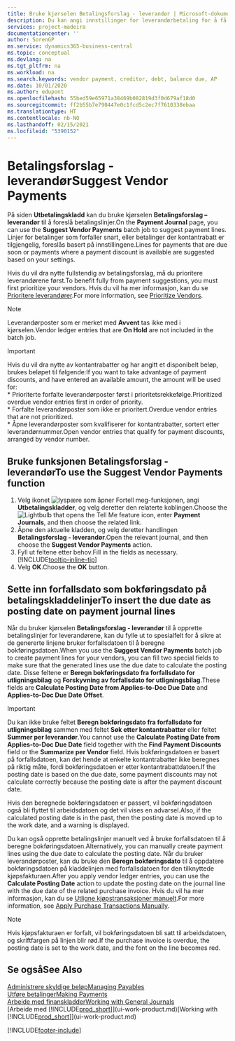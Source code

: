 ```yaml
---
title: Bruke kjørselen Betalingsforslag - leverandør | Microsoft-dokumentasjon
description: Du kan angi innstillinger for leverandørbetaling for å få forslag for betalinger som snart forfaller, eller der en rabatt er tilgjengelig.
services: project-madeira
documentationcenter: ''
author: SorenGP
ms.service: dynamics365-business-central
ms.topic: conceptual
ms.devlang: na
ms.tgt_pltfrm: na
ms.workload: na
ms.search.keywords: vendor payment, creditor, debt, balance due, AP
ms.date: 10/01/2020
ms.author: edupont
ms.openlocfilehash: 55bed59e65971a38469b082819d3f0d679af18d0
ms.sourcegitcommit: ff2b55b7e790447e0c1fcd5c2ec7f7610338ebaa
ms.translationtype: HT
ms.contentlocale: nb-NO
ms.lasthandoff: 02/15/2021
ms.locfileid: "5390152"
---
```

# <a name="suggest-vendor-payments"></a><span data-ttu-id="80c44-103">Betalingsforslag - leverandør</span><span class="sxs-lookup"><span data-stu-id="80c44-103">Suggest Vendor Payments</span></span>
<span data-ttu-id="80c44-104">På siden **Utbetalingskladd** kan du bruke kjørselen **Betalingsforslag – leverandør** til å foreslå betalingslinjer.</span><span class="sxs-lookup"><span data-stu-id="80c44-104">On the **Payment Journal** page, you can use the **Suggest Vendor Payments** batch job to suggest payment lines.</span></span> <span data-ttu-id="80c44-105">Linjer for betalinger som forfaller snart, eller betalinger der kontantrabatt er tilgjengelig, foreslås basert på innstillingene.</span><span class="sxs-lookup"><span data-stu-id="80c44-105">Lines for payments that are due soon or payments where a payment discount is available are suggested based on your settings.</span></span>

<span data-ttu-id="80c44-106">Hvis du vil dra nytte fullstendig av betalingsforslag, må du prioritere leverandørene først.</span><span class="sxs-lookup"><span data-stu-id="80c44-106">To benefit fully from payment suggestions, you must first prioritize your vendors.</span></span> <span data-ttu-id="80c44-107">Hvis du vil ha mer informasjon, kan du se [Prioritere leverandører](purchasing-how-prioritize-vendors.md).</span><span class="sxs-lookup"><span data-stu-id="80c44-107">For more information, see [Prioritize Vendors](purchasing-how-prioritize-vendors.md).</span></span>  

> [!NOTE]  
> <span data-ttu-id="80c44-108">Leverandørposter som er merket med **Avvent** tas ikke med i kjørselen.</span><span class="sxs-lookup"><span data-stu-id="80c44-108">Vendor ledger entries that are **On Hold** are not included in the batch job.</span></span>  

> [!IMPORTANT]  
>   <span data-ttu-id="80c44-109">Hvis du vil dra nytte av kontantrabatter og har angitt et disponibelt beløp, brukes beløpet til følgende:</span><span class="sxs-lookup"><span data-stu-id="80c44-109">If you want to take advantage of payment discounts, and have entered an available amount, the amount will be used for:</span></span>  
    * <span data-ttu-id="80c44-110">Prioriterte forfalte leverandørposter først i prioritetsrekkefølge.</span><span class="sxs-lookup"><span data-stu-id="80c44-110">Prioritized overdue vendor entries first in order of priority.</span></span>   
    * <span data-ttu-id="80c44-111">Forfalte leverandørposter som ikke er prioritert.</span><span class="sxs-lookup"><span data-stu-id="80c44-111">Overdue vendor entries that are not prioritized.</span></span>  
    * <span data-ttu-id="80c44-112">Åpne leverandørposter som kvalifiserer for kontantrabatter, sortert etter leverandørnummer.</span><span class="sxs-lookup"><span data-stu-id="80c44-112">Open vendor entries that qualify for payment discounts, arranged by vendor number.</span></span>  

## <a name="to-use-the-suggest-vendor-payments-function"></a><span data-ttu-id="80c44-113">Bruke funksjonen Betalingsforslag - leverandør</span><span class="sxs-lookup"><span data-stu-id="80c44-113">To use the Suggest Vendor Payments function</span></span>
1. <span data-ttu-id="80c44-114">Velg ikonet ![lyspære som åpner Fortell meg-funksjonen](media/ui-search/search_small.png "Fortell hva du vil gjøre"), angi **Utbetalingskladder**, og velg deretter den relaterte koblingen.</span><span class="sxs-lookup"><span data-stu-id="80c44-114">Choose the ![Lightbulb that opens the Tell Me feature](media/ui-search/search_small.png "Tell me what you want to do") icon, enter **Payment Journals**, and then choose the related link.</span></span>  
2. <span data-ttu-id="80c44-115">Åpne den aktuelle kladden, og velg deretter handlingen **Betalingsforslag - leverandør**.</span><span class="sxs-lookup"><span data-stu-id="80c44-115">Open the relevant journal, and then choose the **Suggest Vendor Payments** action.</span></span>  
3. <span data-ttu-id="80c44-116">Fyll ut feltene etter behov.</span><span class="sxs-lookup"><span data-stu-id="80c44-116">Fill in the fields as necessary.</span></span> [!INCLUDE[tooltip-inline-tip](includes/tooltip-inline-tip_md.md)]  
4. <span data-ttu-id="80c44-117">Velg **OK**.</span><span class="sxs-lookup"><span data-stu-id="80c44-117">Choose the **OK** button.</span></span>  

## <a name="to-insert-the-due-date-as-posting-date-on-payment-journal-lines"></a><span data-ttu-id="80c44-118">Sette inn forfallsdato som bokføringsdato på betalingskladdelinjer</span><span class="sxs-lookup"><span data-stu-id="80c44-118">To insert the due date as posting date on payment journal lines</span></span>
<span data-ttu-id="80c44-119">Når du bruker kjørselen **Betalingsforslag - leverandør** til å opprette betalingslinjer for leverandørene, kan du fylle ut to spesialfelt for å sikre at de genererte linjene bruker forfallsdatoen til å beregne bokføringsdatoen.</span><span class="sxs-lookup"><span data-stu-id="80c44-119">When you use the **Suggest Vendor Payments** batch job to create payment lines for your vendors, you can fill two special fields to make sure that the generated lines use the due date to calculate the posting date.</span></span> <span data-ttu-id="80c44-120">Disse feltene er **Beregn bokføringsdato fra forfallsdato for utligningsbilag** og **Forskyvning av forfallsdato for utligningsbilag**.</span><span class="sxs-lookup"><span data-stu-id="80c44-120">These fields are **Calculate Posting Date from Applies-to-Doc Due Date** and **Applies-to-Doc Due Date Offset**.</span></span>  

> [!IMPORTANT]  
>   <span data-ttu-id="80c44-121">Du kan ikke bruke feltet **Beregn bokføringsdato fra forfallsdato for utligningsbilag** sammen med feltet **Søk etter kontantrabatter** eller feltet **Summer per leverandør**.</span><span class="sxs-lookup"><span data-stu-id="80c44-121">You cannot use the **Calculate Posting Date from Applies-to-Doc Due Date** field together with the **Find Payment Discounts** field or the **Summarize per Vendor** field.</span></span> <span data-ttu-id="80c44-122">Hvis bokføringsdatoen er basert på forfallsdatoen, kan det hende at enkelte kontantrabatter ikke beregnes på riktig måte, fordi bokføringsdatoen er etter kontantrabattdatoen.</span><span class="sxs-lookup"><span data-stu-id="80c44-122">If the posting date is based on the due date, some payment discounts may not calculate correctly because the posting date is after the payment discount date.</span></span>  

<span data-ttu-id="80c44-123">Hvis den beregnede bokføringsdatoen er passert, vil bokføringsdatoen også bli flyttet til arbeidsdatoen og det vil vises en advarsel.</span><span class="sxs-lookup"><span data-stu-id="80c44-123">Also, if the calculated posting date is in the past, then the posting date is moved up to the work date, and a warning is displayed.</span></span>  

<span data-ttu-id="80c44-124">Du kan også opprette betalingslinjer manuelt ved å bruke forfallsdatoen til å beregne bokføringsdatoen.</span><span class="sxs-lookup"><span data-stu-id="80c44-124">Alternatively, you can manually create payment lines using the due date to calculate the posting date.</span></span> <span data-ttu-id="80c44-125">Når du bruker leverandørposter, kan du bruke den **Beregn bokføringsdato** til å oppdatere bokføringsdatoen på kladdelinjen med forfallsdatoen for den tilknyttede kjøpsfakturaen.</span><span class="sxs-lookup"><span data-stu-id="80c44-125">After you apply vendor ledger entries, you can use the **Calculate Posting Date** action to update the posting date on the journal line with the due date of the related purchase invoice.</span></span> <span data-ttu-id="80c44-126">Hvis du vil ha mer informasjon, kan du se [Utligne kjøpstransaksjoner manuelt](payables-how-apply-purchase-transactions-manually.md).</span><span class="sxs-lookup"><span data-stu-id="80c44-126">For more information, see [Apply Purchase Transactions Manually](payables-how-apply-purchase-transactions-manually.md).</span></span>  

> [!NOTE]  
>   <span data-ttu-id="80c44-127">Hvis kjøpsfakturaen er forfalt, vil bokføringsdatoen bli satt til arbeidsdatoen, og skriftfargen på linjen blir rød.</span><span class="sxs-lookup"><span data-stu-id="80c44-127">If the purchase invoice is overdue, the posting date is set to the work date, and the font on the line becomes red.</span></span>  

## <a name="see-also"></a><span data-ttu-id="80c44-128">Se også</span><span class="sxs-lookup"><span data-stu-id="80c44-128">See Also</span></span>
[<span data-ttu-id="80c44-129">Administrere skyldige beløp</span><span class="sxs-lookup"><span data-stu-id="80c44-129">Managing Payables</span></span>](payables-manage-payables.md)  
[<span data-ttu-id="80c44-130">Utføre betalinger</span><span class="sxs-lookup"><span data-stu-id="80c44-130">Making Payments</span></span>](payables-make-payments.md)  
[<span data-ttu-id="80c44-131">Arbeide med finanskladder</span><span class="sxs-lookup"><span data-stu-id="80c44-131">Working with General Journals</span></span>](ui-work-general-journals.md)  
<span data-ttu-id="80c44-132">[Arbeide med [!INCLUDE[prod_short](includes/prod_short.md)]](ui-work-product.md)</span><span class="sxs-lookup"><span data-stu-id="80c44-132">[Working with [!INCLUDE[prod_short](includes/prod_short.md)]](ui-work-product.md)</span></span>  


[!INCLUDE[footer-include](includes/footer-banner.md)]
